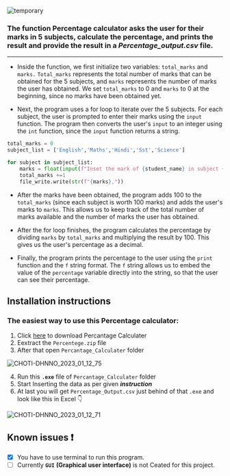 ![temporary](https://user-images.githubusercontent.com/84720825/212024726-9a0f0c47-597c-4683-bc81-880949263eb2.png)

### The function Percentage calculator asks the user for their marks in 5 subjects, calculate the percentage, and prints the result and provide the result in a *Percentage_output.csv* file.
----
* Inside the function, we first initialize two variables: `total_marks` and `marks.` `Total_marks` represents the total number of marks that can be obtained for the 5 subjects, and `marks` represents the number of marks the user has obtained. We set `total_marks` to 0 and `marks` to 0 at the beginning, since no marks have been obtained yet.

* Next, the program uses a for loop to iterate over the 5 subjects. For each subject, the user is prompted to enter their marks using the `input` function. The program then converts the user's `input` to an integer using the `int` function, since the `input` function returns a string.

```python
total_marks = 0
subject_list = ['English','Maths','Hindi','Sst','Science']

for subject in subject_list:
    marks = float(input(f"Inset the mark of {student_name} in subject {subject}: "))
    total_marks +=1
    file_write.write(str(f"{marks},"))
```

* After the marks have been obtained, the program adds 100 to the `total_marks` (since each subject is worth 100 marks) and adds the user's marks to `marks`. This allows us to keep track of the total number of marks available and the number of marks the user has obtained.

* After the for loop finishes, the program calculates the percentage by dividing `marks` by `total_marks` and multiplying the result by 100. This gives us the user's percentage as a decimal.

* Finally, the program prints the percentage to the user using the `print` function and the `f` string format. The `f` string allows us to embed the value of the `percentage` variable directly into the string, so that the user can see their percentage.

## Installation instructions
### The easiest way to use this Percentage calculator:
1. Click [here](https://github.com/pritam12426/Percentage-Calculator/releases) to download Percantage Calculater
2. Eextract the `Percentege.zip` file
3. After that open `Percantage_Calculater` folder

![CHOTI-DHNNO_2023_01_12_75](https://user-images.githubusercontent.com/84720825/211976108-d58549a6-6550-459c-9987-d75d770d1500.png)

4. Run this **`.exe`** file of `Percantage_Calculater` folder  
5. Start Inserting the data as per given ***instruction***
6. At last you will get `Percentage_Output.csv` just behind of that `.exe` and look like this in Excel 👇

![CHOTI-DHNNO_2023_01_12_71](https://user-images.githubusercontent.com/84720825/212041632-814f0704-3797-4f66-b458-226e1c65bf9f.png)

## Known issues ❗
- [x] You have to use terminal to run this program.
- [ ] Currently **`GUI`** **(Graphical user interface)** is not Ceated for this project.
<!-- ## Need help 
### Can some one help me to Ceate the gui for this program -->